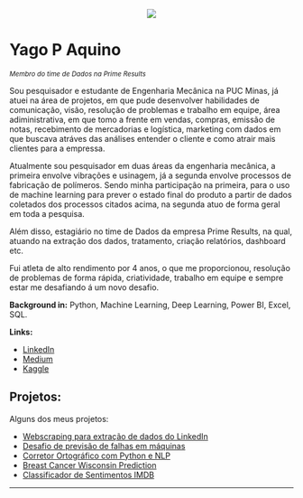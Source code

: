 <p align="center">
  <img src="https://raw.githubusercontent.com/carlosfab/template_portfolio/master/banner.png" >
</p>

# Yago P Aquino
<sub>*Membro do time de Dados na Prime Results*</sub>

Sou pesquisador e estudante de Engenharia Mecânica na PUC Minas, já atuei na área de projetos, em que pude desenvolver habilidades de comunicação, visão, resolução de problemas e trabalho em equipe, área adiministrativa, em que tomo a frente em vendas, compras, emissão de notas, recebimento de mercadorias e logística, marketing com dados em que buscava atráves das análises entender o cliente e como atrair mais clientes para a empressa.

Atualmente sou pesquisador em duas áreas da engenharia mecânica, a primeira envolve vibrações e usinagem, já a segunda envolve processos de fabricação de polímeros. Sendo minha participação na primeira, para o uso de machine learning para prever o estado final do produto a partir de dados coletados dos processos citados acima, na segunda atuo de forma geral em toda a pesquisa.

Além disso, estagiário no time de Dados da empresa Prime Results, na qual, atuando na extração dos dados, tratamento, criação relatórios, dashboard etc.

Fui atleta de alto rendimento por 4 anos, o que me proporcionou, resolução de problemas de forma rápida, criatividade, trabalho em equipe e sempre estar me desafiando á um novo desafio.

**Background in:** Python, Machine Learning, Deep Learning, Power BI, Excel, SQL.

**Links:**
* [LinkedIn](https://www.linkedin.com/in/yago-pacheco-de-aquino-958881183)
* [Medium](https://medium.com/@yagopacheco.34)
* [Kaggle](https://www.kaggle.com/yagopachecodeaquino)


## Projetos:
Alguns dos meus projetos:

* [Webscraping para extração de dados do LinkedIn](https://github.com/Yago-Pacheco/Web-Scraping-Lkd/blob/main/README.md)
* [Desafio de previsão de falhas em máquinas](https://github.com/Yago-Pacheco/Desafio-Maquina)
* [Corretor Ortográfico com Python e NLP](https://github.com/Yago-Pacheco/Corretor_Ortografico)
* [Breast Cancer Wisconsin Prediction](https://github.com/Yago-Pacheco/Breast-Cancer-Wisconsin)
* [Classificador de Sentimentos IMDB](https://github.com/Yago-Pacheco/Classificador-de-sentimentos-IMDB)
---





